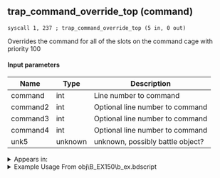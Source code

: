 ## trap_command_override_top (command)

`syscall 1, 237 ; trap_command_override_top (5 in, 0 out)`

Overrides the command for all of the slots on the command cage with priority 100

#### Input parameters
| Name | Type | Description
|------|------|------------
| command   | int   | Line number to command
| command2   | int   | Optional line number to command
| command3   | int   | Optional line number to command
| command4   | int   | Optional line number to command
| unk5   | unknown   | unknown, possibly battle object?




<details>
	<summary>Appears in:</summary>
| filename | Entity (obj)
|----------|-------------
| obj\B_EX150\b_ex.bdscript       | ((B) Luxord (WORKS! can’t be killed, or paused))          
| obj\B_EX150_LV99\b_ex.bdscript       | ((B99) Luxord (Limit Cut))          
| obj\B_EX370\b_ex.bdscript       | ((B) Zexion (Absent Silhouette))          
| obj\B_EX390\b_ex.bdscript       | ((B) Hooded Roxas)          
| obj\B_EX420\b_ex.bdscript       | ((B) Lingering Will)          
| obj\M_EX910\m_ex.bdscript       | ((M) Samurai)          
| obj\M_EX950\m_ex.bdscript       | ((M) Gambler)          

</details>

<details>
	<summary>Example Usage From obj\B_EX150\b_ex.bdscript</summary>
```
L958:
 popToSp 0
 pushFromPSpVal 152
 fetchValue 4
 pushFromPSpVal 152
 pushImm 20
 add 
 fetchValue 4
 pushFromPSpVal 152
 pushImm 40
 add 
 fetchValue 4
 pushFromPSpVal 152
 pushImm 60
 add 
 fetchValue 4
 pushFromPSpVal 0
 syscall 1, 237 ; trap_command_override_top (5 in, 0 out)
 ret
```
</details>

